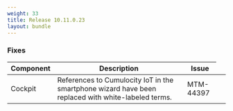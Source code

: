 ```yaml
---
weight: 33
title: Release 10.11.0.23
layout: bundle
---
```


### Fixes

<div><table ><colgroup>
<col style="width: 15%;"><col style="width: 65%;"><col style="width: 15%;"><col style="width: 10%;"></colgroup>
<thead><tr>
<th>
Component</th>
<th>
Description</th>
<th>
Issue</th>
</tr>
</thead><tbody>


<tr>
<td>
Cockpit</td>
<td> References to Cumulocity IoT in the smartphone wizard have been replaced with white-labeled terms. </td>
<td>
MTM-44397</td>
</tr>

</tbody></table>
